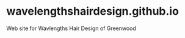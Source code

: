wavelengthshairdesign.github.io
===============================

Web site for Wavlengths Hair Design of Greenwood
